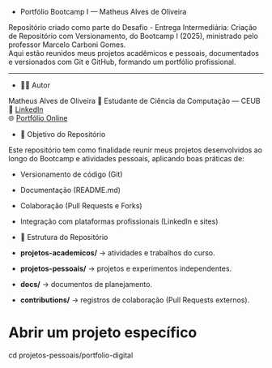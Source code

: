 - Portfólio Bootcamp I — Matheus Alves de Oliveira

Repositório criado como parte do Desafio - Entrega Intermediária: Criação de Repositório com Versionamento, do Bootcamp I (2025), ministrado pelo professor Marcelo Carboni Gomes.  
Aqui estão reunidos meus projetos acadêmicos e pessoais, documentados e versionados com Git e GitHub, formando um portfólio profissional.

---

- 👨‍💻 Autor

Matheus Alves de Oliveira
📍 Estudante de Ciência da Computação — CEUB  
🔗 [LinkedIn](https://www.linkedin.com/in/matheus-alves-82495a381/)  
🌐 [Portfólio Online](https://sites.google.com/view/portofoliodigitalmatheusalves/início)

- 🎯 Objetivo do Repositório

Este repositório tem como finalidade reunir meus projetos desenvolvidos ao longo do Bootcamp e atividades pessoais, aplicando boas práticas de:
- Versionamento de código (Git)  
- Documentação (README.md)
- Colaboração (Pull Requests e Forks)  
- Integração com plataformas profissionais (LinkedIn e sites)


- 🧱 Estrutura do Repositório
  
- **projetos-academicos/** → atividades e trabalhos do curso.  
- **projetos-pessoais/** → projetos e experimentos independentes.  
- **docs/** → documentos de planejamento.  
- **contributions/** → registros de colaboração (Pull Requests externos).  


# Abrir um projeto específico
cd projetos-pessoais/portfolio-digital


